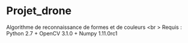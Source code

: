 # Projet_drone
Algorithme de reconnaissance de formes et de couleurs <br \>
Requis : Python 2.7 + OpenCV 3.1.0 + Numpy 1.11.0rc1
